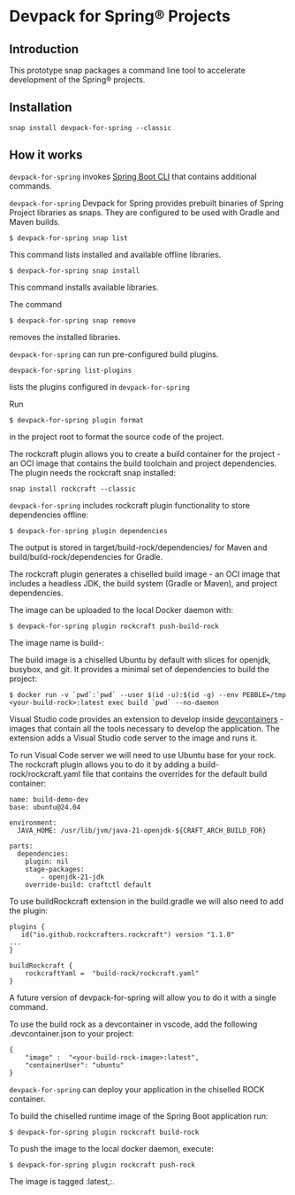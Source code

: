 # Devpack for Spring® Projects

## Introduction

This prototype snap packages a command line tool to accelerate development of the Spring® projects.

## Installation

`snap install devpack-for-spring --classic`

## How it works

`devpack-for-spring` invokes [Spring Boot CLI](https://docs.spring.io/spring-boot/docs/current/reference/html/cli.html) that contains additional commands.

`devpack-for-spring` Devpack for Spring provides prebuilt binaries of Spring Project libraries as snaps. They are configured to be used with Gradle and Maven builds.

```
$ devpack-for-spring snap list
```

This command lists installed and available offline libraries.

```
$ devpack-for-spring snap install
```

This command installs available libraries.

The command

```
$ devpack-for-spring snap remove
```

removes the installed libraries.


`devpack-for-spring` can run pre-configured build plugins.


```
devpack-for-spring list-plugins
```

lists the plugins configured in `devpack-for-spring`

Run

```
$ devpack-for-spring plugin format
```

in the project root to format the source code of the project.

The rockcraft plugin allows you to create a build container for the project - an OCI image that contains the build toolchain and project dependencies. The plugin needs the rockcraft snap installed:

```
snap install rockcraft --classic
```

`devpack-for-spring` includes rockcraft plugin functionality to store dependencies offline:

```
$ devpack-for-spring plugin dependencies
```

The output is stored in target/build-rock/dependencies/ for Maven and build/build-rock/dependencies for Gradle.

The rockcraft plugin generates a chiselled build image - an OCI image that includes a headless JDK, the build system (Gradle or Maven), and project dependencies.

The image can be uploaded to the local Docker daemon with:

```
$ devpack-for-spring plugin rockcraft push-build-rock
```

The image name is build-<your-project-name>:

The build image is a chiselled Ubuntu by default with slices for openjdk, busybox, and git.
It provides a minimal set of dependencies to build the project:

```
$ docker run -v `pwd`:`pwd` --user $(id -u):$(id -g) --env PEBBLE=/tmp <your-build-rock>:latest exec build `pwd` --no-daemon
```

Visual Studio code provides an extension to develop inside [devcontainers](https://containers.dev/) - images that contain all the tools necessary to develop the application. The extension adds a Visual Studio code server to the image and runs it.

To run Visual Code server we will need to use Ubuntu base for your rock. The rockcraft plugin allows you to do it by adding a build-rock/rockcraft.yaml file that contains the overrides for the default build container:

```
name: build-demo-dev
base: ubuntu@24.04

environment:
  JAVA_HOME: /usr/lib/jvm/java-21-openjdk-${CRAFT_ARCH_BUILD_FOR}

parts:
  dependencies:
    plugin: nil
    stage-packages:
        - openjdk-21-jdk
    override-build: craftctl default
```

To use buildRockcraft extension in the build.gradle we will also need to add the plugin:

```
plugins {
   id("io.github.rockcrafters.rockcraft") version "1.1.0"
...
}

buildRockcraft {
    rockcraftYaml =  "build-rock/rockcraft.yaml"
}
```

A future version of devpack-for-spring will allow you to do it with a single command.

To use the build rock as a devcontainer in vscode, add the following .devcontainer.json to your project:
```
{
    "image" :  "<your-build-rock-image>:latest",
    "containerUser": "ubuntu"
}
```

`devpack-for-spring` can deploy your application in the chiselled ROCK container.

To build the chiselled runtime image of the Spring Boot application run:

```
$ devpack-for-spring plugin rockcraft build-rock
```

To push the image to the local docker daemon, execute:

```
$ devpack-for-spring plugin rockcraft push-rock
```

The image is tagged <your-project-name>:latest,<your-project-name>:<your-project-version>.
